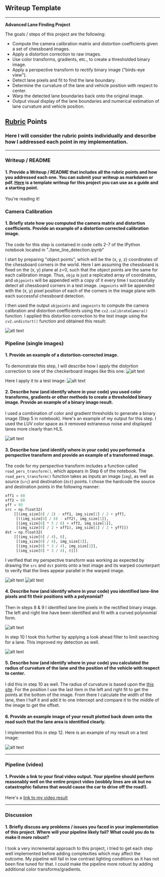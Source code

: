 ## Writeup Template

---

**Advanced Lane Finding Project**

The goals / steps of this project are the following:

* Compute the camera calibration matrix and distortion coefficients given a set of chessboard images.
* Apply a distortion correction to raw images.
* Use color transforms, gradients, etc., to create a thresholded binary image.
* Apply a perspective transform to rectify binary image ("birds-eye view").
* Detect lane pixels and fit to find the lane boundary.
* Determine the curvature of the lane and vehicle position with respect to center.
* Warp the detected lane boundaries back onto the original image.
* Output visual display of the lane boundaries and numerical estimation of lane curvature and vehicle position.

[//]: # (Image References)

[image1]: ./writeup_media/binary_birds_eye_luv.png "Binary Birds Eye"
[image2]: ./writeup_media/binary_luv.png "Binary"
[image3]: ./writeup_media/birds_eye_curved.png "Birds Eye Curved"
[image4]: ./writeup_media/birds_eye.png "Birds Eye"
[image5]: ./writeup_media/first_pass_success.png "First Pass Success"
[image6]: ./writeup_media/good_bad_lane_lines.png "Good and Bad Lane Lines"
[image7]: ./writeup_media/lane_lines_look_ahead.png "Lane Lines Look Ahead"
[image8]: ./writeup_media/lane_lines.png "Lane Lines"
[image9]: ./writeup_media/perspective_transform.png "Perspective Transform"
[image10]: ./writeup_media/undistort.png "Undistort"
[image11]: ./writeup_media/undistort_road.png "Undistort Road"

[video1]: ./project_video_output.mp4 "Video"

## [Rubric](https://review.udacity.com/#!/rubrics/571/view) Points

### Here I will consider the rubric points individually and describe how I addressed each point in my implementation.  

---

### Writeup / README

#### 1. Provide a Writeup / README that includes all the rubric points and how you addressed each one.  You can submit your writeup as markdown or pdf.  [Here](https://github.com/udacity/CarND-Advanced-Lane-Lines/blob/master/writeup_template.md) is a template writeup for this project you can use as a guide and a starting point.  

You're reading it!

### Camera Calibration

#### 1. Briefly state how you computed the camera matrix and distortion coefficients. Provide an example of a distortion corrected calibration image.

The code for this step is contained in code cells 2-7 of the IPython notebook located in "./lane_line_detection.ipynb"

I start by preparing "object points", which will be the (x, y, z) coordinates of the chessboard corners in the world. Here I am assuming the chessboard is fixed on the (x, y) plane at z=0, such that the object points are the same for each calibration image.  Thus, `objp` is just a replicated array of coordinates, and `objpoints` will be appended with a copy of it every time I successfully detect all chessboard corners in a test image.  `imgpoints` will be appended with the (x, y) pixel position of each of the corners in the image plane with each successful chessboard detection.  

I then used the output `objpoints` and `imgpoints` to compute the camera calibration and distortion coefficients using the `cv2.calibrateCamera()` function.  I applied this distortion correction to the test image using the `cv2.undistort()` function and obtained this result: 

![alt text][image10]

### Pipeline (single images)

#### 1. Provide an example of a distortion-corrected image.

To demonstrate this step, I will describe how I apply the distortion correction to one of the checkerboard images like this one:
![alt text][image9]

Here I apply it to a test image:
![alt text][image11]

#### 2. Describe how (and identify where in your code) you used color transforms, gradients or other methods to create a thresholded binary image.  Provide an example of a binary image result.

I used a combination of color and gradient thresholds to generate a binary image (Step 5 in notebook).  Here's an example of my output for this step. I used the LUV color space as it removed extraneous noise and displayed lanes more clearly than HLS.

![alt text][image2]

#### 3. Describe how (and identify where in your code) you performed a perspective transform and provide an example of a transformed image.

The code for my perspective transform includes a function called `road_pers_transform()`, which appears in Step 6 of the notebook.  The `road_pers_transform()` function takes as inputs an image (`img`), as well as source (`src`) and destination (`dst`) points.  I chose the hardcode the source and destination points in the following manner:

```python
xff1 = 60
xff2 = 60
yff = 95
src = np.float32(
    [[(img_size[0] / 2) - xff1, img_size[1] / 2 + yff],
     [((img_size[0] / 6) - xff2), img_size[1]],
     [(img_size[0] * 5 / 6) + xff2, img_size[1]],
     [(img_size[0] / 2 + xff1), img_size[1] / 2 + yff]])
dst = np.float32(
    [[(img_size[0] / 4), 0],
     [(img_size[0] / 4), img_size[1]],
     [(img_size[0] * 3 / 4), img_size[1]],
     [(img_size[0] * 3 / 4), 0]])
```

I verified that my perspective transform was working as expected by drawing the `src` and `dst` points onto a test image and its warped counterpart to verify that the lines appear parallel in the warped image.

![alt text][image1]
![alt text][image3]

#### 4. Describe how (and identify where in your code) you identified lane-line pixels and fit their positions with a polynomial?

Then in steps 8 & 9 I identified lane line pixels in the rectified binary image. The left and right line have been identified and fit with a curved polynomial form. 

![alt text][image8]

In step 10 I took this further by applying a look ahead filter to limit searching for a lane. This improved my detection as well.

![alt text][image7]

#### 5. Describe how (and identify where in your code) you calculated the radius of curvature of the lane and the position of the vehicle with respect to center.

I did this in step 10 as well. The radius of curvature is based upon the [this site](http://www.intmath.com/applications-differentiation/8-radius-curvature.php). For the position I use the last item in the left and right fit to get the points at the bottom of the image. From there I calculate the width of the lane, then I half it and add it to one intercept and compare it to the middle of the image to get the offset.

#### 6. Provide an example image of your result plotted back down onto the road such that the lane area is identified clearly.

I implemented this in step 12.  Here is an example of my result on a test image:

![alt text][image5]

---

### Pipeline (video)

#### 1. Provide a link to your final video output.  Your pipeline should perform reasonably well on the entire project video (wobbly lines are ok but no catastrophic failures that would cause the car to drive off the road!).

Here's a [link to my video result](./project_video_output.mp4)

---

### Discussion

#### 1. Briefly discuss any problems / issues you faced in your implementation of this project.  Where will your pipeline likely fail?  What could you do to make it more robust?

I took a very incremental approach to this project, i tried to get each step well implemented before adding complexities which may affect the outcome. My pipeline will fail in low contrast lighting conditions as it has not been fine tuned for that. I could make the pipeline more robust by adding additional color transforms/gradients.